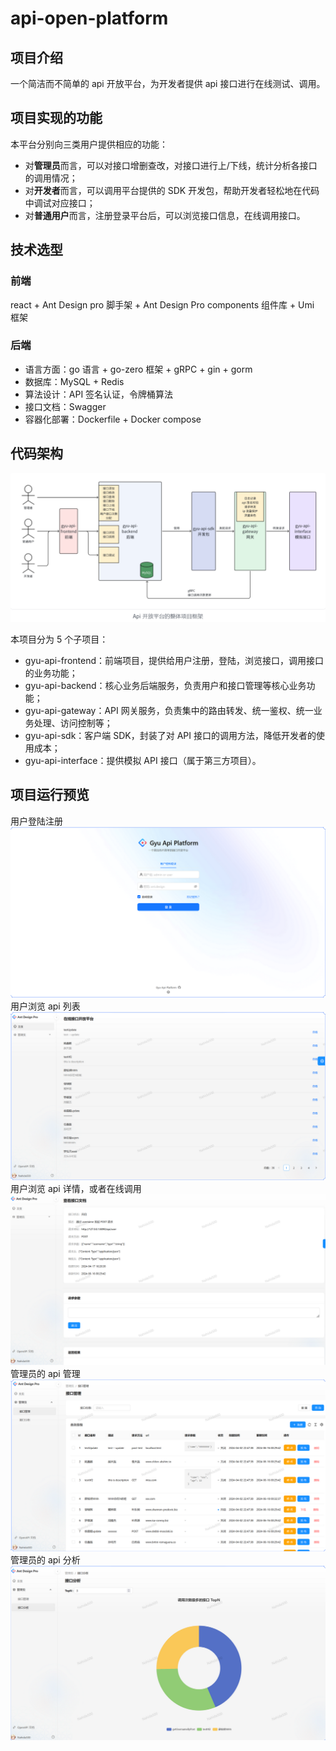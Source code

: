 # api-open-platform

## 项目介绍
一个简洁而不简单的 api 开放平台，为开发者提供 api 接口进行在线测试、调用。  

## 项目实现的功能
本平台分别向三类用户提供相应的功能：
- 对**管理员**而言，可以对接口增删查改，对接口进行上/下线，统计分析各接口的调用情况；  
- 对**开发者**而言，可以调用平台提供的 SDK 开发包，帮助开发者轻松地在代码中调试对应接口；
- 对**普通用户**而言，注册登录平台后，可以浏览接口信息，在线调用接口。

## 技术选型
### 前端
react + Ant Design pro 脚手架 + Ant Design Pro components 组件库 + Umi 框架
### 后端
- 语言方面：go 语言 + go-zero 框架 + gRPC + gin + gorm
- 数据库：MySQL + Redis
- 算法设计：API 签名认证，令牌桶算法
- 接口文档：Swagger
- 容器化部署：Dockerfile + Docker compose

## 代码架构

![整体框架预览](./doc/img/Snipaste_2024-11-27_12-52-53.png)

本项目分为 5 个子项目：
- gyu-api-frontend：前端项目，提供给用户注册，登陆，浏览接口，调用接口的业务功能；
- gyu-api-backend：核心业务后端服务，负责用户和接口管理等核心业务功能；
- gyu-api-gateway：API 网关服务，负责集中的路由转发、统一鉴权、统一业务处理、访问控制等；
- gyu-api-sdk：客户端 SDK，封装了对 API 接口的调用方法，降低开发者的使用成本；
- gyu-api-interface：提供模拟 API 接口（属于第三方项目）。


## 项目运行预览
用户登陆注册
![登陆注册页](./doc/img/Snipaste_2024-11-27_13-32-37.png)
用户浏览 api 列表
![接口列表页](./doc/img/Snipaste_2024-11-27_13-31-55.png)
用户浏览 api 详情，或者在线调用
![接口详情页](./doc/img/Snipaste_2024-11-27_13-33-08.png)
管理员的 api 管理
![接口管理页](./doc/img/Snipaste_2024-11-27_13-33-23.png)
管理员的 api 分析
![接口分析页](./doc/img/Snipaste_2024-11-27_13-33-42.png)